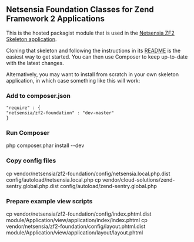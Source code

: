 ## Netsensia Foundation Classes for Zend Framework 2 Applications

This is the hosted packagist module that is used in the [Netsensia ZF2 Skeleton application](https://github.com/Netsensia/netsensia-zf2-skeleton).

Cloning that skeleton and following the instructions in its [README](https://github.com/Netsensia/netsensia-zf2-skeleton/blob/master/README.md) is the easiest way to get started.  You can then use Composer to keep up-to-date with the latest changes.

Alternatively, you may want to install from scratch in your own skeleton application, in which case something like this will work:

### Add to composer.json

    "require" : {
	"netsensia/zf2-foundation" : "dev-master"
    }

### Run Composer

  php composer.phar install --dev

### Copy config files

  cp vendor/netsensia/zf2-foundation/config/netsensia.local.php.dist config/autoload/netsensia.local.php
  cp vendor/cloud-solutions/zend-sentry.global.php.dist config/autoload/zend-sentry.global.php

### Prepare example view scripts

  cp vendor/netsensia/zf2-foundation/config/index.phtml.dist module/Application/view/application/index/index.phtml
  cp vendor/netsensia/zf2-foundation/config/layout.phtml.dist module/Application/view/application/layout/layout.phtml
  
  
  
